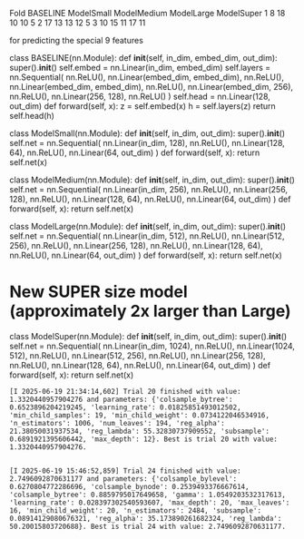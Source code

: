 Fold	BASELINE	ModelSmall	ModelMedium	ModelLarge	ModelSuper
1	8	18	10	10	5
2	17	13	13	12	5
3	10	15	11	17	11

for predicting the special 9 features

class BASELINE(nn.Module):
    def __init__(self, in_dim, embed_dim, out_dim):
        super().__init__()
        self.embed = nn.Linear(in_dim, embed_dim)
        self.layers = nn.Sequential(
            nn.ReLU(),
            nn.Linear(embed_dim, embed_dim),
            nn.ReLU(),
            nn.Linear(embed_dim, embed_dim),
            nn.ReLU(),
            nn.Linear(embed_dim, 256),
            nn.ReLU(),
            nn.Linear(256, 128),
            nn.ReLU()
        )
        self.head = nn.Linear(128, out_dim)
    def forward(self, x):
        z = self.embed(x)
        h = self.layers(z)
        return self.head(h)

class ModelSmall(nn.Module):
    def __init__(self, in_dim, out_dim):
        super().__init__()
        self.net = nn.Sequential(
            nn.Linear(in_dim, 128), nn.ReLU(),
            nn.Linear(128, 64), nn.ReLU(),
            nn.Linear(64, out_dim)
        )
    def forward(self, x): return self.net(x)

class ModelMedium(nn.Module):
    def __init__(self, in_dim, out_dim):
        super().__init__()
        self.net = nn.Sequential(
            nn.Linear(in_dim, 256), nn.ReLU(),
            nn.Linear(256, 128), nn.ReLU(),
            nn.Linear(128, 64), nn.ReLU(),
            nn.Linear(64, out_dim)
        )
    def forward(self, x): return self.net(x)

class ModelLarge(nn.Module):
    def __init__(self, in_dim, out_dim):
        super().__init__()
        self.net = nn.Sequential(
            nn.Linear(in_dim, 512), nn.ReLU(),
            nn.Linear(512, 256), nn.ReLU(),
            nn.Linear(256, 128), nn.ReLU(),
            nn.Linear(128, 64), nn.ReLU(),
            nn.Linear(64, out_dim)
        )
    def forward(self, x): return self.net(x)

# New SUPER size model (approximately 2x larger than Large)
class ModelSuper(nn.Module):
    def __init__(self, in_dim, out_dim):
        super().__init__()
        self.net = nn.Sequential(
            nn.Linear(in_dim, 1024), nn.ReLU(),
            nn.Linear(1024, 512), nn.ReLU(),
            nn.Linear(512, 256), nn.ReLU(),
            nn.Linear(256, 128), nn.ReLU(),
            nn.Linear(128, 64), nn.ReLU(),
            nn.Linear(64, out_dim)
        )
    def forward(self, x): return self.net(x)



    [I 2025-06-19 21:34:14,602] Trial 20 finished with value: 1.3320440957904276 and parameters: {'colsample_bytree': 0.6523896204219245, 'learning_rate': 0.01825851493012502, 'min_child_samples': 19, 'min_child_weight': 0.0734122046534916, 'n_estimators': 1006, 'num_leaves': 194, 'reg_alpha': 21.38050031937534, 'reg_lambda': 55.32830737909552, 'subsample': 0.6891921395606442, 'max_depth': 12}. Best is trial 20 with value: 1.3320440957904276.


    [I 2025-06-19 15:46:52,859] Trial 24 finished with value: 2.7496092870631177 and parameters: {'colsample_bylevel': 0.6270804772286696, 'colsample_bynode': 0.2539493376667614, 'colsample_bytree': 0.8859795017649658, 'gamma': 1.0549203532317613, 'learning_rate': 0.028397302540593607, 'max_depth': 20, 'max_leaves': 16, 'min_child_weight': 20, 'n_estimators': 2484, 'subsample': 0.08914129080676321, 'reg_alpha': 35.173890261682324, 'reg_lambda': 50.20015803720688}. Best is trial 24 with value: 2.7496092870631177.